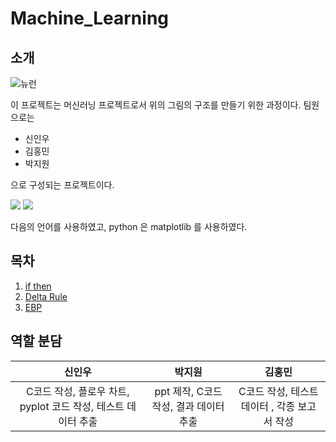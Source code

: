 # Machine_Learning

## 소개   

![뉴런](https://user-images.githubusercontent.com/59462895/125373224-b0d5ea80-e3bf-11eb-9815-716b716b11a9.png)   
   
   이 프로젝트는 머신러닝 프로젝트로서 위의 그림의 구조를 만들기 위한 과정이다. 팀원으로는

   - 신인우
   - 김홍민
   - 박지원   
   
으로 구성되는 프로젝트이다.   
   

<a href="https://velog.io/@colorful-stars" target="_blank"><img src="https://img.shields.io/badge/Python-3776AB?style=flat-square&logo=Python&logoColor=white"/></a> <a href="https://velog.io/@colorful-stars" target="_blank"><img src="https://img.shields.io/badge/C-A8B9CC?style=flat-square&logo=C&logoColor=white"/></a>   
   
다음의 언어를 사용하였고, python 은 matplotlib 를 사용하였다.

## 목차
1. [if then](./if_then_And_Or/)
2. [Delta Rule](./delta_rule/)
3. [EBP](./EBP/)

## 역할 분담   

|신인우|박지원|김홍민|
|:--:|:--:|:--:|
|C코드 작성, 플로우 차트, pyplot 코드 작성, 테스트 데이터 추출|ppt 제작, C코드 작성, 결과 데이터 추출|C코드 작성, 테스트 데이터 , 각종 보고서 작성|   

